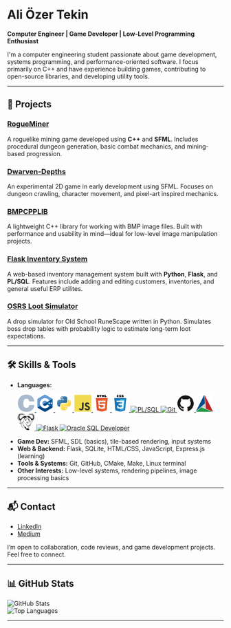 # Ali Özer Tekin

**Computer Engineer | Game Developer | Low-Level Programming Enthusiast**

I'm a computer engineering student passionate about game development, systems programming, and performance-oriented software. I focus primarily on C++ and have experience building games, contributing to open-source libraries, and developing utility tools.

---

## 🧩 Projects

### [RogueMiner](https://github.com/aliozertekin/RogueMiner)  
A roguelike mining game developed using **C++** and **SFML**. Includes procedural dungeon generation, basic combat mechanics, and mining-based progression.

### [Dwarven-Depths](https://github.com/aliozertekin/Dwarven-Depths)  
An experimental 2D game in early development using SFML. Focuses on dungeon crawling, character movement, and pixel-art inspired mechanics.

### [BMPCPPLIB](https://github.com/aliozertekin/BMPCPPLIB)  
A lightweight C++ library for working with BMP image files. Built with performance and usability in mind—ideal for low-level image manipulation projects.

### [Flask Inventory System](https://github.com/aliozertekin/flask-inventory-system)  
A web-based inventory management system built with **Python**, **Flask**, and **PL/SQL**. Features include adding and editing customers, inventories, and general useful ERP utilites.

### [OSRS Loot Simulator](https://github.com/aliozertekin/osrs-loot-simulator)  
A drop simulator for Old School RuneScape written in Python. Simulates boss drop tables with probability logic to estimate long-term loot expectations.

---

## 🛠️ Skills & Tools

- **Languages:** <p align="left"> <!-- Languages --> <a href="https://en.wikipedia.org/wiki/C_(programming_language)" target="_blank" rel="noreferrer"> <img src="https://raw.githubusercontent.com/devicons/devicon/master/icons/c/c-original.svg" alt="C" width="40" height="40"/> </a> <a href="https://isocpp.org/" target="_blank" rel="noreferrer"> <img src="https://raw.githubusercontent.com/devicons/devicon/master/icons/cplusplus/cplusplus-original.svg" alt="C++" width="40" height="40"/> </a> <a href="https://www.python.org" target="_blank" rel="noreferrer"> <img src="https://raw.githubusercontent.com/devicons/devicon/master/icons/python/python-original.svg" alt="Python" width="40" height="40"/> </a> <a href="https://developer.mozilla.org/en-US/docs/Web/JavaScript" target="_blank" rel="noreferrer"> <img src="https://raw.githubusercontent.com/devicons/devicon/master/icons/javascript/javascript-original.svg" alt="JavaScript" width="40" height="40"/> </a> <a href="https://www.w3.org/html/" target="_blank" rel="noreferrer"> <img src="https://raw.githubusercontent.com/devicons/devicon/master/icons/html5/html5-original-wordmark.svg" alt="HTML5" width="40" height="40"/> </a> <a href="https://www.w3schools.com/css/" target="_blank" rel="noreferrer"> <img src="https://raw.githubusercontent.com/devicons/devicon/master/icons/css3/css3-original-wordmark.svg" alt="CSS3" width="40" height="40"/> </a> <a href="https://www.oracle.com/database/technologies/appdev/plsql.html" target="_blank" rel="noreferrer"> <img src="https://cdn.jsdelivr.net/gh/devicons/devicon/icons/oracle/oracle-original.svg" alt="PL/SQL" width="40" height="40"/> </a> <!-- Tools --> <a href="https://git-scm.com/" target="_blank" rel="noreferrer"> <img src="https://www.vectorlogo.zone/logos/git-scm/git-scm-icon.svg" alt="Git" width="40" height="40"/> </a> <a href="https://github.com/" target="_blank" rel="noreferrer"> <img src="https://raw.githubusercontent.com/devicons/devicon/master/icons/github/github-original.svg" alt="GitHub" width="40" height="40"/> </a> <a href="https://cmake.org/" target="_blank" rel="noreferrer"> <img src="https://raw.githubusercontent.com/devicons/devicon/master/icons/cmake/cmake-original.svg" alt="CMake" width="40" height="40"/> </a> <a href="https://www.gnu.org/software/make/" target="_blank" rel="noreferrer"> <img src="https://raw.githubusercontent.com/devicons/devicon/master/icons/makefile/makefile-original.svg" alt="Make" width="40" height="40"/> </a> <a href="https://flask.palletsprojects.com/" target="_blank" rel="noreferrer"> <img src="https://www.vectorlogo.zone/logos/pocoo_flask/pocoo_flask-icon.svg" alt="Flask" width="40" height="40"/> </a> <a href="https://www.oracle.com/database/sqldeveloper/" target="_blank" rel="noreferrer"> <img src="https://cdn.jsdelivr.net/gh/devicons/devicon/icons/oracle/oracle-original.svg" alt="Oracle SQL Developer" width="40" height="40"/> </a> </p>
- **Game Dev:** SFML, SDL (basics), tile-based rendering, input systems
- **Web & Backend:** Flask, SQLite, HTML/CSS, JavaScript, Express.js (learning)
- **Tools & Systems:** Git, GitHub, CMake, Make, Linux terminal
- **Other Interests:** Low-level systems, rendering pipelines, image processing basics

---

## 📬 Contact

- [LinkedIn](https://www.linkedin.com/in/ali-%C3%B6zer-tekin-2a669327a/)
- [Medium](https://medium.com/@aliozertekin)

I’m open to collaboration, code reviews, and game development projects. Feel free to connect.

---

## 📊 GitHub Stats

![GitHub Stats](https://github-readme-stats.vercel.app/api?username=aliozertekin&show_icons=true&theme=default)  
![Top Languages](https://github-readme-stats.vercel.app/api/top-langs/?username=aliozertekin&layout=compact&theme=default)

---
